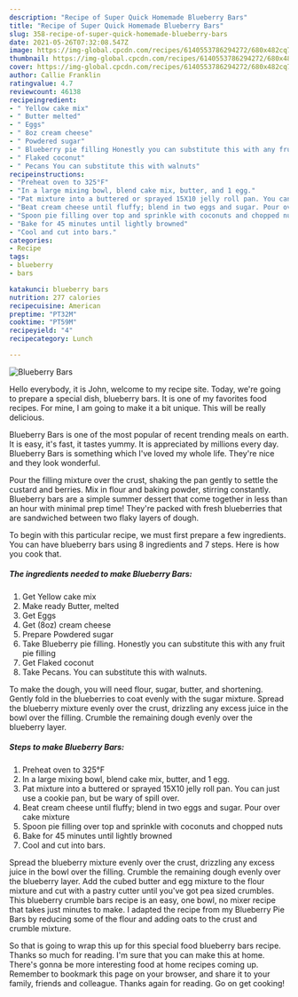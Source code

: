 ```yaml
---
description: "Recipe of Super Quick Homemade Blueberry Bars"
title: "Recipe of Super Quick Homemade Blueberry Bars"
slug: 358-recipe-of-super-quick-homemade-blueberry-bars
date: 2021-05-26T07:32:08.547Z
image: https://img-global.cpcdn.com/recipes/6140553786294272/680x482cq70/blueberry-bars-recipe-main-photo.jpg
thumbnail: https://img-global.cpcdn.com/recipes/6140553786294272/680x482cq70/blueberry-bars-recipe-main-photo.jpg
cover: https://img-global.cpcdn.com/recipes/6140553786294272/680x482cq70/blueberry-bars-recipe-main-photo.jpg
author: Callie Franklin
ratingvalue: 4.7
reviewcount: 46138
recipeingredient:
- " Yellow cake mix"
- " Butter melted"
- " Eggs"
- " 8oz cream cheese"
- " Powdered sugar"
- " Blueberry pie filling Honestly you can substitute this with any fruit pie filling"
- " Flaked coconut"
- " Pecans You can substitute this with walnuts"
recipeinstructions:
- "Preheat oven to 325°F"
- "In a large mixing bowl, blend cake mix, butter, and 1 egg."
- "Pat mixture into a buttered or sprayed 15X10 jelly roll pan. You can just use a cookie pan, but be wary of spill over."
- "Beat cream cheese until fluffy; blend in two eggs and sugar. Pour over cake mixture"
- "Spoon pie filling over top and sprinkle with coconuts and chopped nuts"
- "Bake for 45 minutes until lightly browned"
- "Cool and cut into bars."
categories:
- Recipe
tags:
- blueberry
- bars

katakunci: blueberry bars 
nutrition: 277 calories
recipecuisine: American
preptime: "PT32M"
cooktime: "PT59M"
recipeyield: "4"
recipecategory: Lunch

---
```



![Blueberry Bars](https://img-global.cpcdn.com/recipes/6140553786294272/680x482cq70/blueberry-bars-recipe-main-photo.jpg)

Hello everybody, it is John, welcome to my recipe site. Today, we're going to prepare a special dish, blueberry bars. It is one of my favorites food recipes. For mine, I am going to make it a bit unique. This will be really delicious.

Blueberry Bars is one of the most popular of recent trending meals on earth. It is easy, it's fast, it tastes yummy. It is appreciated by millions every day. Blueberry Bars is something which I've loved my whole life. They're nice and they look wonderful.

Pour the filling mixture over the crust, shaking the pan gently to settle the custard and berries. Mix in flour and baking powder, stirring constantly. Blueberry bars are a simple summer dessert that come together in less than an hour with minimal prep time! They&#39;re packed with fresh blueberries that are sandwiched between two flaky layers of dough.


To begin with this particular recipe, we must first prepare a few ingredients. You can have blueberry bars using 8 ingredients and 7 steps. Here is how you cook that.

<!--inarticleads1-->

##### The ingredients needed to make Blueberry Bars:

1. Get  Yellow cake mix
1. Make ready  Butter, melted
1. Get  Eggs
1. Get  (8oz) cream cheese
1. Prepare  Powdered sugar
1. Take  Blueberry pie filling. Honestly you can substitute this with any fruit pie filling
1. Get  Flaked coconut
1. Take  Pecans. You can substitute this with walnuts.


To make the dough, you will need flour, sugar, butter, and shortening. Gently fold in the blueberries to coat evenly with the sugar mixture. Spread the blueberry mixture evenly over the crust, drizzling any excess juice in the bowl over the filling. Crumble the remaining dough evenly over the blueberry layer. 

<!--inarticleads2-->

##### Steps to make Blueberry Bars:

1. Preheat oven to 325°F
1. In a large mixing bowl, blend cake mix, butter, and 1 egg.
1. Pat mixture into a buttered or sprayed 15X10 jelly roll pan. You can just use a cookie pan, but be wary of spill over.
1. Beat cream cheese until fluffy; blend in two eggs and sugar. Pour over cake mixture
1. Spoon pie filling over top and sprinkle with coconuts and chopped nuts
1. Bake for 45 minutes until lightly browned
1. Cool and cut into bars.


Spread the blueberry mixture evenly over the crust, drizzling any excess juice in the bowl over the filling. Crumble the remaining dough evenly over the blueberry layer. Add the cubed butter and egg mixture to the flour mixture and cut with a pastry cutter until you&#39;ve got pea sized crumbles. This blueberry crumble bars recipe is an easy, one bowl, no mixer recipe that takes just minutes to make. I adapted the recipe from my Blueberry Pie Bars by reducing some of the flour and adding oats to the crust and crumble mixture. 

So that is going to wrap this up for this special food blueberry bars recipe. Thanks so much for reading. I'm sure that you can make this at home. There's gonna be more interesting food at home recipes coming up. Remember to bookmark this page on your browser, and share it to your family, friends and colleague. Thanks again for reading. Go on get cooking!
